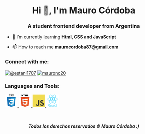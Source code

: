 <h1 align="center">Hi 👋, I'm Mauro Córdoba</h1>
<h3 align="center">A student frontend developer from Argentina</h3>

- 🌱 I’m currently learning **Html, CSS and JavaScript**

- 📫 How to reach me **maurocordoba87@gmail.com**

<h3 align="left">Connect with me:</h3>
<p align="left">
<a href="https://twitter.com/@estani1707" target="blank"><img align="center" src="https://raw.githubusercontent.com/rahuldkjain/github-profile-readme-generator/master/src/images/icons/Social/twitter.svg" alt="@estani1707" height="30" width="40" /></a>
<a href="https://instagram.com/mauronc20" target="blank"><img align="center" src="https://raw.githubusercontent.com/rahuldkjain/github-profile-readme-generator/master/src/images/icons/Social/instagram.svg" alt="mauronc20" height="30" width="40" /></a>
</p>

<h3 align="left">Languages and Tools:</h3>
<p align="left"> <a href="https://www.w3schools.com/css/" target="_blank" rel="noreferrer"> <img src="https://raw.githubusercontent.com/devicons/devicon/master/icons/css3/css3-original-wordmark.svg" alt="css3" width="40" height="40"/> </a> <a href="https://www.w3.org/html/" target="_blank" rel="noreferrer"> <img src="https://raw.githubusercontent.com/devicons/devicon/master/icons/html5/html5-original-wordmark.svg" alt="html5" width="40" height="40"/> </a> <a href="https://developer.mozilla.org/en-US/docs/Web/JavaScript" target="_blank" rel="noreferrer"> <img src="https://raw.githubusercontent.com/devicons/devicon/master/icons/javascript/javascript-original.svg" alt="javascript" width="40" height="40"/> </a> <a href="https://reactjs.org/" target="_blank" rel="noreferrer"> <img src="https://raw.githubusercontent.com/devicons/devicon/master/icons/react/react-original-wordmark.svg" alt="react" width="40" height="40"/> </a> </p>
<img src:"https://www.analisisdigital.com.ar/sites/default/files/styles/noticias_front_desktop/public/imagenNoticiaDigital/union_de_santa_fe_1.jpg?itok=DiCpdZDO&timestamp=1586818341"/>
<footer>
  <h5 align="center"> Todos los derechos reservados &copy; Mauro Córdoba :)</h5>
 </footer>
